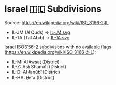# Israel 🇮🇱 Subdivisions

Source: https://en.wikipedia.org/wiki/ISO_3166-2:IL

* IL-JM (Al Quds) -> [IL-JM.svg](https://github.com/amckenna41/iso3166-flag-icons/blob/main/iso3166-2-icons/IL/IL-JM.svg)
* IL-TA (Tall Abīb) -> [IL-TA.svg](https://github.com/amckenna41/iso3166-flag-icons/blob/main/iso3166-2-icons/IL/IL-TA.svg)

Israel ISO3166-2 subdivisions with no available flags (https://en.wikipedia.org/wiki/ISO_3166-2:IL):

* IL-M: Al Awsaţ (District)
* IL-Z: Ash Shamālī (District)
* IL-D: Al Janūbī (District)
* IL-HA: H̱efa (District)